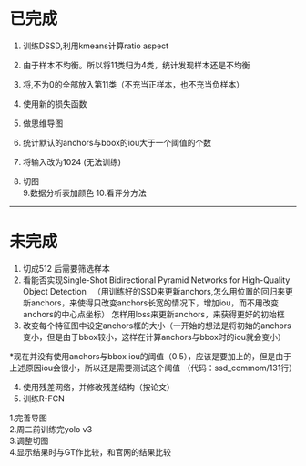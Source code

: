 # 已完成
1. 训练DSSD,利用kmeans计算ratio aspect  
2. 由于样本不均衡。所以将11类归为4类，统计发现样本还是不均衡  
3. 将<truncation>,<occlusion>不为0的全部放入第11类（不充当正样本，也不充当负样本）
4. 使用新的损失函数  
5. 做思维导图  
6. 统计默认的anchors与bbox的iou大于一个阈值的个数
 
7. 将输入改为1024 (无法训练)
8. 切图  
9.数据分析表加颜色
10.看评分方法

---
# 未完成  
1. 切成512 后需要筛选样本
6. 看能否实现Single-Shot Bidirectional Pyramid Networks for High-Quality Object Detection  
（用训练好的SSD来更新anchors,怎么用位置的回归来更新anchors，来使得只改变anchors长宽的情况下，增加iou，而不用改变anchors的中心点坐标）
 怎样用loss来更新anchors，来获得更好的初始框
1. 改变每个特征图中设定anchors框的大小（一开始的想法是将初始的anchors变小，但是由于bbox较小，这样在计算anchors与bbox时的iou就会变小）  

*现在并没有使用anchors与bbox iou的阈值（0.5），应该是要加上的，但是由于上述原因iou会很小，所以还是需要测试这个阈值 （代码：ssd_commom/131行）  



4. 使用残差网络，并修改残差结构（按论文）
5. 训练R-FCN  

1.完善导图  
2.周二前训练完yolo v3  
3.调整切图  
4.显示结果时与GT作比较，和官网的结果比较  
  


